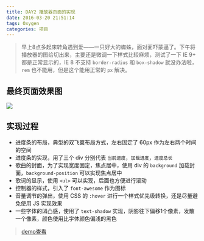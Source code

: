 ```yaml
---
title: DAY2 播放器页面的实现
date: 2016-03-20 21:51:14
tags: Oxygen
categories: 项目
---
```

> 早上8点多起床转角遇到爱——一只好大的蜘蛛，面对面吓蒙逼了。下午将播放器的图给切出来，主要还是微调一下样式比较麻烦，测试了一下 IE 9+ 都是正常显示的，IE 8 不支持 `border-radius` 和 `box-shadow` 就没办法啦，`rem` 也不能用，但是这个能用正常的 `px` 解决。

## 最终页面效果图
![](http://7xoehm.com1.z0.glb.clouddn.com/github%E7%AC%AC%E4%BA%8C%E7%89%88.png)

## 实现过程
* 进度条的布局，典型的双飞翼布局方式，左右固定了 60px 作为左右两个时间的空间
* 进度条的实现，用了三个 div 分别代表 `当前进度`，`加载进度`，`进度总长`
* 歌曲的封面，为了实现宽度固定，焦点居中，使用 div 的 `background` 加载封面，`background-position` 可以实现焦点居中
* 歌词的显示，使用 `<ul>` 可以实现，后面也方便进行滚动
* 控制器的样式，引入了 `font-awesome` 作为图标
* 音量调节的弹出，使用 CSS 的 `:hover` 进行一个样式优先级转换，还是尽量避免使用 JS 实现效果
* 一些字体的凹凸感，使用了 `text-shadow` 实现，阴影往下偏移1个像素，发散一个像素，颜色使用比字体颜色偏浅的黑色


> [demo查看](http://www.libinhong.com:8080/index)
